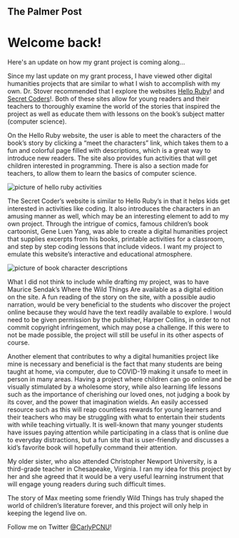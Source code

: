 The Palmer Post 
---

# **Welcome back!** 


Here's an update on how my grant project is coming along...

Since my last update on my grant process, I have viewed other digital humanities projects that are similar to what I wish to accomplish with my own. Dr. Stover recommended that I explore the websites [Hello Ruby](https://www.helloruby.com/)! and [Secret Coders](http://www.secret-coders.com/)!. Both of these sites allow for young readers and their teachers to thoroughly examine the world of the stories that inspired the project as well as educate them with lessons on the book’s subject matter (computer science). 

On the Hello Ruby website, the user is able to meet the characters of the book’s story by clicking a “meet the characters” link, which takes them to a fun and colorful page filled with descriptions, which is a great way to introduce new readers. The site also provides fun activities that will get children interested in programming. There is also a section made for teachers, to allow them to learn the basics of computer science. 

![picture of hello ruby activities](https://carlypcnu.github.io/carlypCNU/photos/play.png)

The Secret Coder’s website is similar to Hello Ruby’s in that it helps kids get interested in activities like coding. It also introduces the characters in an amusing manner as well, which may be an interesting element to add to my own project. Through the intrigue of comics, famous children’s book cartoonist, Gene Luen Yang, was able to create a digital humanities project that supplies excerpts from his books, printable activities for a classroom, and step by step coding lessons that include videos. I want my project to emulate this website’s interactive and educational atmosphere. 

![picture of book character descriptions](https://carlypcnu.github.io/carlypCNU/photos/coders.png)

What I did not think to include while drafting my project, was to have Maurice Sendak’s Where the Wild Things Are available as a digital edition on the site. A fun reading of the story on the site, with a possible audio narration, would be very beneficial to the students who discover the project online because they would have the text readily available to explore. I would need to be given permission by the publisher, Harper Collins, in order to not commit copyright infringement, which may pose a challenge. If this were to not be made possible, the project will still be useful in its other aspects of course.  

Another element that contributes to why a digital humanities project like mine is necessary and beneficial is the fact that many students are being taught at home, via computer, due to COVID-19 making it unsafe to meet in person in many areas. Having a project where children can go online and be visually stimulated by a wholesome story, while also learning life lessons such as the importance of cherishing our loved ones, not judging a book by its cover, and the power that imagination wields. An easily accessed resource such as this will reap countless rewards for young learners and their teachers who may be struggling with what to entertain their students with while teaching virtually. It is well-known that many younger students have issues paying attention while participating in a class that is online due to everyday distractions, but a fun site that is user-friendly and discusses a kid’s favorite book will hopefully command their attention. 

My older sister, who also attended Christopher Newport University, is a third-grade teacher in Chesapeake, Virginia. I ran my idea for this project by her and she agreed that it would be a very useful learning instrument that will engage young readers during such difficult times. 

The story of Max meeting some friendly Wild Things has truly shaped the world of children’s literature forever, and this project will only help in keeping the legend live on. 



Follow me on Twitter [@CarlyPCNU](https://twitter.com/CarlyPCNU)!
